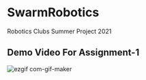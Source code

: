 # SwarmRobotics
Robotics Clubs Summer Project 2021

## Demo Video For Assignment-1
![ezgif com-gif-maker](https://user-images.githubusercontent.com/57059866/120102995-21f07400-c16b-11eb-923f-06a4bcda4c52.gif)

